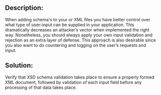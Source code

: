 ## Description:

When adding schema's to your or XML files you have better control over what type of user-input can be supplied in your application. This dramatically decreases an attacker’s vector when implemented the right way. Nonetheless, you should always apply your own input validation and rejection as an extra layer of defense. This approach is also desirable since you also want to do countering and logging on the user’s requests and input.	 

## Solution:

Verify that XSD schema validation takes place to ensure a properly formed XML document, followed by validation of each input field before any processing of that data takes place.

